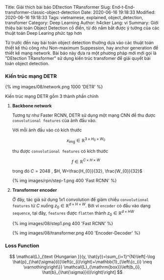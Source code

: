 Title: Giải thích bài báo DEtection TRansformer
Slug: End-t-End-transformer-classic-object-detection
Date: 2020-06-16 19:18:33
Modified: 2020-06-16 19:18:33
Tags: vietnamese, explained, object_detection, transfomer
Category: Deep Learning
Author: h4cker
Lang: vi
Summary: Giới thiệu bài toán Object Detection cổ điển, từ đó nắm bắt được ý tưởng của các thuật toán Deep Learing phức tạp hơn

Từ trước đến nay bài toán object detection thường dựa vào các thuật toán thiết kế thủ công như Non-maximum Suppession, hay anchor generation để thiết kế mạng network. Bài báo này đưa ra một phương pháp mới mới gọi là "DEtection TRansformer" sử dụng kiến trúc transfomer để giải quyết bài toán object detection.

### Kiến trúc mạng DETR

{% img  images/08/network.png 1000  'DETR' %}

Kiến trúc mạng DETR gồm 3 thành phần chính

1. __Backbone network__
    
    Tương tự như Faster RCNN, DETR sử dụng một mạng CNN để thu được `convolutional features` của ảnh đầu vào. 

    Với mỗi ảnh đầu vào có kích thước

    $$x_{\mathrm{img}} \in \mathbb{R}^{3 \times H_{0} \times W_{0}}$$

    thu được `convolutional features` có kích thước 

    $$f \in \mathbb{R}^{C \times H \times W} $$
    
    trong đó $C=2048$ , $H, W=\frac{H_{0}}{32}, \frac{W_{0}}{32}$


    {% img  images/rpn/step-1.png 400  'Fast RCNN' %}

2. __Transformer encoder__    
    
    Ở đây, tác giả sử dụng $1x1$ convolution để giảm chiều `convolutional features` từ $C$ xuống $z_{0} \in \mathbb{R}^{d \times H \times W}$. 
    Bởi vì `encoder` có đầu vào dạng `sequence`, tại đây, `features` được `flatten` thành $z_{0} \in \mathbb{R}^{d \times HW}$ 

    {% img  images/08/step1.png 400  'Fast RCNN' %}


    {% img  images/08/transformer.png 400  'Encoder-Decoder' %}



### Loss Function

$$
\mathcal{L}_{\text {Hungarian }}(y, \hat{y})=\sum_{i=1}^{N}\left[-\log \hat{p}_{\hat{\sigma}(i)}\left(c_{i}\right)+\mathbb{1}_{\left\{c_{i} \neq \varnothing\right\}} \mathcal{L}_{\mathrm{box}}\left(b_{i}, \hat{b}_{\hat{\sigma}}(i)\right)\right]
$$


